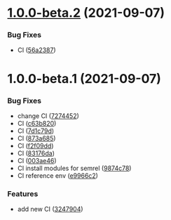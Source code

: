 # [1.0.0-beta.2](https://github.com/ckoliber/actions-test/compare/1.0.0-beta.1...1.0.0-beta.2) (2021-09-07)


### Bug Fixes

* CI ([56a2387](https://github.com/ckoliber/actions-test/commit/56a238716a4f81a54533ed14b8e196b6cdeba48b))

# 1.0.0-beta.1 (2021-09-07)


### Bug Fixes

* change CI ([7274452](https://github.com/ckoliber/actions-test/commit/7274452550333a6342277e48e2c92dc52c1175aa))
* CI ([c63b820](https://github.com/ckoliber/actions-test/commit/c63b820d8bb81f97a86fe63e40fdb70843b86f35))
* CI ([7d1c79d](https://github.com/ckoliber/actions-test/commit/7d1c79db7374a1febe2cca50b9957dddba03702c))
* CI ([873a685](https://github.com/ckoliber/actions-test/commit/873a685ed4c8267e6cd5ffaaa67e1bc860b9fcee))
* CI ([f2f09dd](https://github.com/ckoliber/actions-test/commit/f2f09ddaec9dc2fe6cf8486b6923c265d577da64))
* CI ([83176da](https://github.com/ckoliber/actions-test/commit/83176da25ed7d54d3ddd78d38999c451c035de9e))
* CI ([003ae46](https://github.com/ckoliber/actions-test/commit/003ae46087df9202eb1230b75a342dd691b20ffc))
* CI install modules for semrel ([9874c78](https://github.com/ckoliber/actions-test/commit/9874c782fc6c3cf13c0b1a848c80f41fd9f62a7f))
* CI reference env ([e9966c2](https://github.com/ckoliber/actions-test/commit/e9966c26d7196b1e9d8c07f0b6c8ed36552958d0))


### Features

* add new CI ([3247904](https://github.com/ckoliber/actions-test/commit/32479042f2112c73082f4e6deea3a806c8fccb61))
